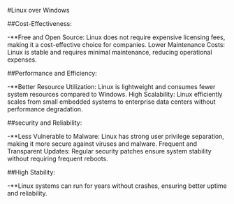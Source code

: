 #Linux over Windows

##Cost-Effectiveness:

-**Free and Open Source: Linux does not require expensive licensing fees, making it a cost-effective choice for companies.
Lower Maintenance Costs: Linux is stable and requires minimal maintenance, reducing operational expenses.

##Performance and Efficiency:

-**Better Resource Utilization: Linux is lightweight and consumes fewer system resources compared to Windows.
High Scalability: Linux efficiently scales from small embedded systems to enterprise data centers without performance degradation.

##security and Reliability:

-**Less Vulnerable to Malware: Linux has strong user privilege separation, making it more secure against viruses and malware.
Frequent and Transparent Updates: Regular security patches ensure system stability without requiring frequent reboots.

##High Stability: 

-**Linux systems can run for years without crashes, ensuring better uptime and reliability.






